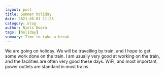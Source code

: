 ```yaml
---
layout: post
title: Summer holiday
date: 2021-08-01 11:28
category: blog
author: Niels Doorn
tags: [holiday]
summary: Time to take a break
---
```


We are going on holiday. We will be travelling by train, and I hope to get some work done on the train. I am usually very good at working on the train, and the facilities are often very good these days. WiFi, and most important, power outlets are standard in most trains.


